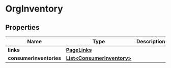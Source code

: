 

# OrgInventory

## Properties

Name | Type | Description | Notes
------------ | ------------- | ------------- | -------------
**links** | [**PageLinks**](PageLinks.md) |  |  [optional]
**consumerInventories** | [**List&lt;ConsumerInventory&gt;**](ConsumerInventory.md) |  |  [optional]



